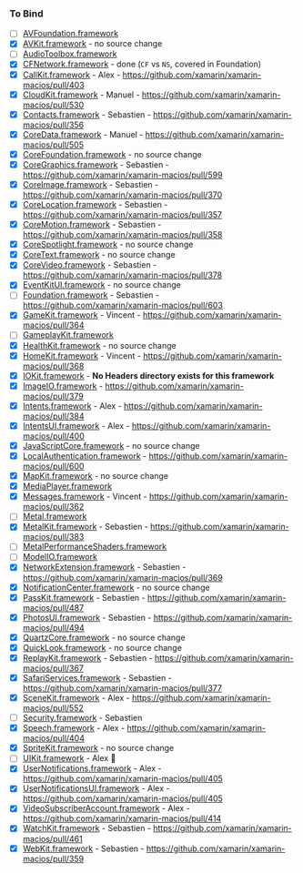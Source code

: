 ### To Bind
- [ ] [AVFoundation.framework](https://github.com/xamarin/xamarin-macios/wiki/AVFoundation-iOS-Beta2)
- [X] [AVKit.framework](https://github.com/xamarin/xamarin-macios/wiki/AVKit-iOS-Beta2) - no source change
- [ ] [AudioToolbox.framework](https://github.com/xamarin/xamarin-macios/wiki/AudioToolbox-iOS-Beta2)
- [X] [CFNetwork.framework](https://github.com/xamarin/xamarin-macios/wiki/CFNetwork-iOS-Beta2) - done (`CF` vs `NS`, covered in Foundation)
- [X] [CallKit.framework](https://github.com/xamarin/xamarin-macios/wiki/CallKit-iOS-Beta2) - Alex - https://github.com/xamarin/xamarin-macios/pull/403
- [X] [CloudKit.framework](https://github.com/xamarin/xamarin-macios/wiki/CloudKit-iOS-Beta2) - Manuel - https://github.com/xamarin/xamarin-macios/pull/530
- [X] [Contacts.framework](https://github.com/xamarin/xamarin-macios/wiki/Contacts-iOS-Beta2) - Sebastien - https://github.com/xamarin/xamarin-macios/pull/356
- [X] [CoreData.framework](https://github.com/xamarin/xamarin-macios/wiki/CoreData-iOS-Beta2) - Manuel - https://github.com/xamarin/xamarin-macios/pull/505
- [X] [CoreFoundation.framework](https://github.com/xamarin/xamarin-macios/wiki/CoreFoundation-iOS-Beta2) - no source change
- [X] [CoreGraphics.framework](https://github.com/xamarin/xamarin-macios/wiki/CoreGraphics-iOS-Beta2) - Sebastien - https://github.com/xamarin/xamarin-macios/pull/599
- [X] [CoreImage.framework](https://github.com/xamarin/xamarin-macios/wiki/CoreImage-iOS-Beta2) - Sebastien - https://github.com/xamarin/xamarin-macios/pull/370
- [X] [CoreLocation.framework](https://github.com/xamarin/xamarin-macios/wiki/CoreLocation-iOS-Beta2) - Sebastien - https://github.com/xamarin/xamarin-macios/pull/357
- [X] [CoreMotion.framework](https://github.com/xamarin/xamarin-macios/wiki/CoreMotion-iOS-Beta2) - Sebastien - https://github.com/xamarin/xamarin-macios/pull/358
- [X] [CoreSpotlight.framework](https://github.com/xamarin/xamarin-macios/wiki/CoreSpotlight-iOS-Beta2) - no source change
- [X] [CoreText.framework](https://github.com/xamarin/xamarin-macios/wiki/CoreText-iOS-Beta2) - no source change
- [X] [CoreVideo.framework](https://github.com/xamarin/xamarin-macios/wiki/CoreVideo-iOS-Beta2) - Sebastien - https://github.com/xamarin/xamarin-macios/pull/378
- [X] [EventKitUI.framework](https://github.com/xamarin/xamarin-macios/wiki/EventKitUI-iOS-Beta2) - no source change
- [ ] [Foundation.framework](https://github.com/xamarin/xamarin-macios/wiki/Foundation-iOS-Beta2) - Sebastien - https://github.com/xamarin/xamarin-macios/pull/603
- [X] [GameKit.framework](https://github.com/xamarin/xamarin-macios/wiki/GameKit-iOS-Beta2) - Vincent - https://github.com/xamarin/xamarin-macios/pull/364
- [ ] [GameplayKit.framework](https://github.com/xamarin/xamarin-macios/wiki/GameplayKit-iOS-Beta2)
- [X] [HealthKit.framework](https://github.com/xamarin/xamarin-macios/wiki/HealthKit-iOS-Beta2) - no source change
- [X] [HomeKit.framework](https://github.com/xamarin/xamarin-macios/wiki/HomeKit-iOS-Beta2) - Vincent - https://github.com/xamarin/xamarin-macios/pull/368
- [X] [IOKit.framework](https://github.com/xamarin/xamarin-macios/wiki/IOKit-iOS-Beta2) - **No Headers directory exists for this framework**
- [X] [ImageIO.framework](https://github.com/xamarin/xamarin-macios/wiki/ImageIO-iOS-Beta2) - https://github.com/xamarin/xamarin-macios/pull/379
- [X] [Intents.framework](https://github.com/xamarin/xamarin-macios/wiki/Intents-iOS-Beta2) - Alex - https://github.com/xamarin/xamarin-macios/pull/384
- [X] [IntentsUI.framework](https://github.com/xamarin/xamarin-macios/wiki/IntentsUI-iOS-Beta2) - Alex - https://github.com/xamarin/xamarin-macios/pull/400
- [X] [JavaScriptCore.framework](https://github.com/xamarin/xamarin-macios/wiki/JavaScriptCore-iOS-Beta2) - no source change
- [X] [LocalAuthentication.framework](https://github.com/xamarin/xamarin-macios/wiki/LocalAuthentication-iOS-Beta2) - https://github.com/xamarin/xamarin-macios/pull/600
- [X] [MapKit.framework](https://github.com/xamarin/xamarin-macios/wiki/MapKit-iOS-Beta2) - no source change
- [X] [MediaPlayer.framework](https://github.com/xamarin/xamarin-macios/wiki/MediaPlayer-iOS-Beta2)
- [X] [Messages.framework](https://github.com/xamarin/xamarin-macios/wiki/Messages-iOS-Beta2) - Vincent - https://github.com/xamarin/xamarin-macios/pull/362
- [ ] [Metal.framework](https://github.com/xamarin/xamarin-macios/wiki/Metal-iOS-Beta2)
- [X] [MetalKit.framework](https://github.com/xamarin/xamarin-macios/wiki/MetalKit-iOS-Beta2) - Sebastien - https://github.com/xamarin/xamarin-macios/pull/383
- [ ] [MetalPerformanceShaders.framework](https://github.com/xamarin/xamarin-macios/wiki/MetalPerformanceShaders-iOS-Beta2)
- [ ] [ModelIO.framework](https://github.com/xamarin/xamarin-macios/wiki/ModelIO-iOS-Beta2)
- [X] [NetworkExtension.framework](https://github.com/xamarin/xamarin-macios/wiki/NetworkExtension-iOS-Beta2) - Sebastien - https://github.com/xamarin/xamarin-macios/pull/369
- [X] [NotificationCenter.framework](https://github.com/xamarin/xamarin-macios/wiki/NotificationCenter-iOS-Beta2) - no source change
- [X] [PassKit.framework](https://github.com/xamarin/xamarin-macios/wiki/PassKit-iOS-Beta2) - Sebastien - https://github.com/xamarin/xamarin-macios/pull/487
- [X] [PhotosUI.framework](https://github.com/xamarin/xamarin-macios/wiki/PhotosUI-iOS-Beta2) - Sebastien - https://github.com/xamarin/xamarin-macios/pull/494
- [X] [QuartzCore.framework](https://github.com/xamarin/xamarin-macios/wiki/QuartzCore-iOS-Beta2) - no source change
- [X] [QuickLook.framework](https://github.com/xamarin/xamarin-macios/wiki/QuickLook-iOS-Beta2) - no source change
- [X] [ReplayKit.framework](https://github.com/xamarin/xamarin-macios/wiki/ReplayKit-iOS-Beta2) - Sebastien - https://github.com/xamarin/xamarin-macios/pull/367
- [X] [SafariServices.framework](https://github.com/xamarin/xamarin-macios/wiki/SafariServices-iOS-Beta2) - Sebastien - https://github.com/xamarin/xamarin-macios/pull/377
- [X] [SceneKit.framework](https://github.com/xamarin/xamarin-macios/wiki/SceneKit-iOS-Beta2) - Alex - https://github.com/xamarin/xamarin-macios/pull/552
- [ ] [Security.framework](https://github.com/xamarin/xamarin-macios/wiki/Security-iOS-Beta2) - Sebastien
- [X] [Speech.framework](https://github.com/xamarin/xamarin-macios/wiki/Speech-iOS-Beta2) - Alex - https://github.com/xamarin/xamarin-macios/pull/404
- [X] [SpriteKit.framework](https://github.com/xamarin/xamarin-macios/wiki/SpriteKit-iOS-Beta2) - no source change
- [ ] [UIKit.framework](https://github.com/xamarin/xamarin-macios/wiki/UIKit-iOS-Beta2) - Alex 🔨 
- [X] [UserNotifications.framework](https://github.com/xamarin/xamarin-macios/wiki/UserNotifications-iOS-Beta2) - Alex - https://github.com/xamarin/xamarin-macios/pull/405
- [X] [UserNotificationsUI.framework](https://github.com/xamarin/xamarin-macios/wiki/UserNotificationsUI-iOS-Beta2) - Alex - https://github.com/xamarin/xamarin-macios/pull/405
- [X] [VideoSubscriberAccount.framework](https://github.com/xamarin/xamarin-macios/wiki/VideoSubscriberAccount-iOS-Beta2) - Alex - https://github.com/xamarin/xamarin-macios/pull/414
- [X] [WatchKit.framework](https://github.com/xamarin/xamarin-macios/wiki/WatchKit-iOS-Beta2) - Sebastien - https://github.com/xamarin/xamarin-macios/pull/461
- [X] [WebKit.framework](https://github.com/xamarin/xamarin-macios/wiki/WebKit-iOS-Beta2) - Sebastien - https://github.com/xamarin/xamarin-macios/pull/359
